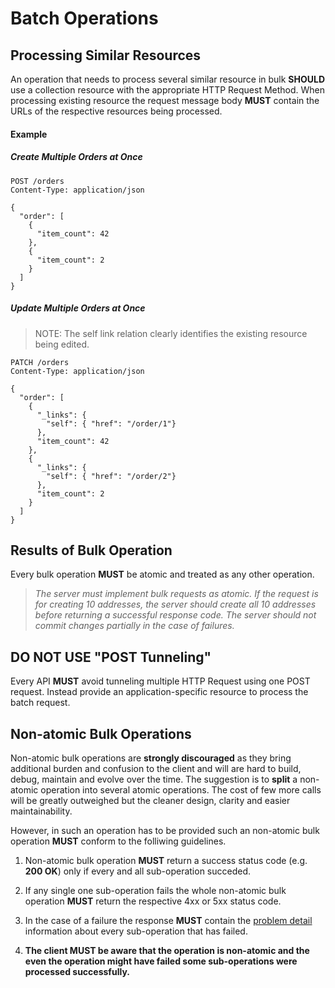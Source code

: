 # Batch Operations

## Processing Similar Resources
An operation that needs to process several similar resource in bulk **SHOULD** use a collection resource with the appropriate HTTP Request Method. When processing existing resource the request message body **MUST** contain the URLs of the respective resources being processed.

#### Example
##### Create Multiple Orders at Once

```
POST /orders
Content-Type: application/json

{
  "order": [
    {
      "item_count": 42
    },
    {
      "item_count": 2
    }
  ]
}
```


##### Update Multiple Orders at Once
> NOTE: The self link relation clearly identifies the existing resource being edited.

```
PATCH /orders
Content-Type: application/json

{
  "order": [
    {
      "_links": {
        "self": { "href": "/order/1"}
      },
      "item_count": 42
    },
    {
      "_links": {
        "self": { "href": "/order/2"}
      },      
      "item_count": 2
    }
  ]
}
```

## Results of Bulk Operation
Every bulk operation **MUST** be atomic and treated as any other operation.

> _The server must implement bulk requests as atomic. If the request is for creating 10 addresses, the server should create all 10 addresses before returning a successful response code. The server should not commit changes partially in the case of failures._


## DO NOT USE "POST Tunneling"
Every API **MUST** avoid tunneling multiple HTTP Request using one POST request. Instead provide an application-specific resource to process the batch request.


## Non-atomic Bulk Operations
Non-atomic bulk operations are **strongly discouraged** as they bring additional burden and confusion to the client and will are hard to build, debug, maintain and evolve over the time. The suggestion is to **split** a non-atomic operation into several atomic operations. The cost of few more calls will be greatly outweighed but the cleaner design, clarity and easier maintainability. 

However, in such an operation has to be provided such an non-atomic bulk operation **MUST** conform to the folliwing guidelines.

1. Non-atomic bulk operation **MUST** return a success status code (e.g. **200 OK**) only if every and all sub-operation succeded.

1. If any single one sub-operation fails the whole non-atomic bulk operation **MUST** return the respective 4xx or 5xx status code.

1. In the case of a failure the response **MUST** contain the [problem detail](https://adidas-group.gitbooks.io/api-guidelines/content/message/error-reporting.html) information about every sub-operation that has failed.

1. **The client MUST be aware that the operation is non-atomic and the even the operation might have failed some sub-operations were processed successfully.**









